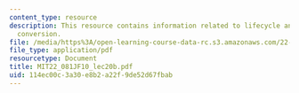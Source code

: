 ```yaml
---
content_type: resource
description: This resource contains information related to lifecycle analysis of biomass
  conversion.
file: /media/https%3A/open-learning-course-data-rc.s3.amazonaws.com/22-081j-introduction-to-sustainable-energy-fall-2010/114ec00c3a30e8b2a22f9de52d67fbab_MIT22_081JF10_lec20b.pdf
file_type: application/pdf
resourcetype: Document
title: MIT22_081JF10_lec20b.pdf
uid: 114ec00c-3a30-e8b2-a22f-9de52d67fbab
---
```

